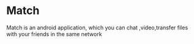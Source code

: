 # Match
 Match is an android application, which you can chat ,video,transfer files with your friends in the same network
